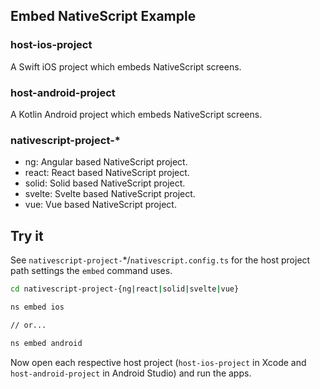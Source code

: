 ## Embed NativeScript Example

### host-ios-project

A Swift iOS project which embeds NativeScript screens.

### host-android-project

A Kotlin Android project which embeds NativeScript screens.

### nativescript-project-*

- ng: Angular based NativeScript project.
- react: React based NativeScript project.
- solid: Solid based NativeScript project.
- svelte: Svelte based NativeScript project.
- vue: Vue based NativeScript project.

## Try it

See `nativescript-project-`*/`nativescript.config.ts` for the host project path settings the `embed` command uses.

```bash
cd nativescript-project-{ng|react|solid|svelte|vue}

ns embed ios

// or...

ns embed android
```

Now open each respective host project (`host-ios-project` in Xcode and `host-android-project` in Android Studio) and run the apps.
